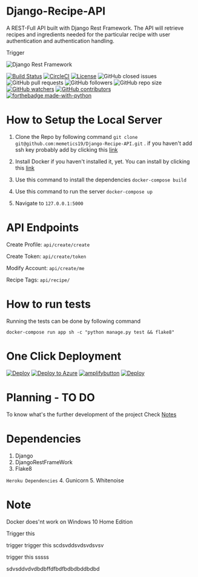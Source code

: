 # Django-Recipe-API

A REST-Full API built with Django Rest Framework. The API will retrieve recipes and ingredients needed for the particular recipe with user authentication and authentication handling. 

Trigger 


![Django Rest Framework](https://files.realpython.com/media/djang-rest-framework-logo.37921ea75c09.png)


[![Build Status](https://travis-ci.com/memetics19/Django-Recipe-API.svg?branch=master)](https://travis-ci.com/memetics19/Django-Recipe-API)
[![CircleCI](https://circleci.com/gh/circleci/circleci-docs.svg?style=svg)](https://cirrus-ci.com/build/6236223771508736)
[![License](http://img.shields.io/:license-mit-blue.svg)](http://doge.mit-license.org)
![GitHub closed issues](https://img.shields.io/github/issues-closed/memetics19/Django-recipe-api)
![GitHub pull requests](https://img.shields.io/github/issues-pr/memetics19/Django-Recipe-API)
![GitHub followers](https://img.shields.io/github/followers/memetics19?style=social)
![GitHub repo size](https://img.shields.io/github/repo-size/memetics19/Django-Recipe-Api)
[![GitHub watchers](https://img.shields.io/github/watchers/memetics19/Django-Recipe-API.svg?style=social&label=Watch&maxAge=2592000)](https://GitHub.com/memetics19/Django-Recipe-API/watchers/)
[![GitHub contributors](https://img.shields.io/github/contributors/Naereen/StrapDown.js.svg)](https://GitHub.com/memetics19/Django-Recipe-API/graphs/contributors/)
[![forthebadge made-with-python](http://ForTheBadge.com/images/badges/made-with-python.svg)](https://www.python.org/)

# How to Setup the Local Server 

1. Clone the Repo by following command
  `git clone git@github.com:memetics19/Django-Recipe-API.git` .
  if you haven't add ssh key probably add by clicking this <a href = "https://help.github.com/en/github/authenticating-to-github/connecting-to-github-with-ssh">link</a>

2. Install Docker if you haven't installed it, yet. You can install by clicking this  <a href="https://www.docker.com/">link</a>

3. Use this command to install the dependencies 
   `docker-compose build`
4. Use this command to run the server 
   `docker-compose up`
5. Navigate to `127.0.0.1:5000`

# API Endpoints

Create Profile: `api/create/create` 

Create Token: `api/create/token`

Modify Account: `api/create/me`

Recipe Tags: `api/recipe/`

# How to run tests

Running the tests can be done by following command 

`docker-compose run app sh -c "python manage.py test && flake8"`

# One Click Deployment

[![Deploy](https://www.herokucdn.com/deploy/button.png)](https://heroku.com/deploy)
[![Deploy to Azure](https://azurecomcdn.azureedge.net/mediahandler/acomblog/media/Default/blog/deploybutton.png)](https://azuredeploy.net/)
[![amplifybutton](https://oneclick.amplifyapp.com/button.svg)](https://console.aws.amazon.com/amplify/home#/deploy?repo=https://github.com/memetics19/Django-Recipe-API)
[![Deploy](https://deploy.zeet.co/Django-Recipe-API.svg)](https://deploy.zeet.co/?url=https://github.com/memetics19/Django-Recipe-API)

# Planning - TO DO
 
To know what's the further development of the project Check <a href = "TODO/Notes.md">Notes</a>

# Dependencies

1. Django 
2. DjangoRestFrameWork
3. Flake8


`Heroku Dependencies`
4. Gunicorn
5. Whitenoise 

# Note
Docker does'nt work on Windows 10 Home Edition 


Trigger this 

trigger 
trigger this scdsvddsvdsvdsvsv


trigger this sssss

sdvsddvdvdbdbffdfbdfbdbdbddbdbd
